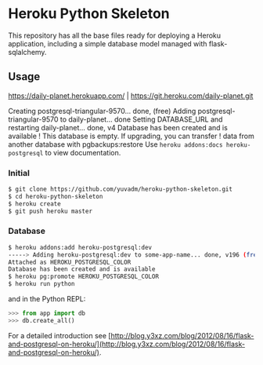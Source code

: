 # Heroku Python Skeleton

This repository has all the base files ready for deploying a Heroku application, including a simple database model managed with flask-sqlalchemy.

## Usage
https://daily-planet.herokuapp.com/ | https://git.heroku.com/daily-planet.git

Creating postgresql-triangular-9570... done, (free)
Adding postgresql-triangular-9570 to daily-planet... done
Setting DATABASE_URL and restarting daily-planet... done, v4
Database has been created and is available
 ! This database is empty. If upgrading, you can transfer
 ! data from another database with pgbackups:restore
Use `heroku addons:docs heroku-postgresql` to view documentation.

### Initial

```bash
$ git clone https://github.com/yuvadm/heroku-python-skeleton.git
$ cd heroku-python-skeleton
$ heroku create
$ git push heroku master
```

### Database

```bash
$ heroku addons:add heroku-postgresql:dev
-----> Adding heroku-postgresql:dev to some-app-name... done, v196 (free)
Attached as HEROKU_POSTGRESQL_COLOR
Database has been created and is available
$ heroku pg:promote HEROKU_POSTGRESQL_COLOR
$ heroku run python
```

and in the Python REPL:

```python
>>> from app import db
>>> db.create_all()
```

For a detailed introduction see [http://blog.y3xz.com/blog/2012/08/16/flask-and-postgresql-on-heroku/](http://blog.y3xz.com/blog/2012/08/16/flask-and-postgresql-on-heroku/).
